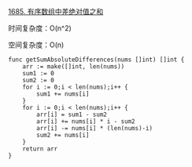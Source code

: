 [1685. 有序数组中差绝对值之和](https://leetcode-cn.com/problems/sum-of-absolute-differences-in-a-sorted-array/)

时间复杂度：O(n^2)

空间复杂度：O(n)

```golang
func getSumAbsoluteDifferences(nums []int) []int {
    arr := make([]int, len(nums))
    sum1 := 0
    sum2 := 0
    for i := 0;i < len(nums);i++ {
        sum1 += nums[i]
    }
    for i := 0;i < len(nums);i++ {
        arr[i] = sum1 - sum2
        arr[i] += nums[i] * i - sum2
        arr[i] -= nums[i] * (len(nums)-i)
        sum2 += nums[i]
    }
    return arr
}
```
